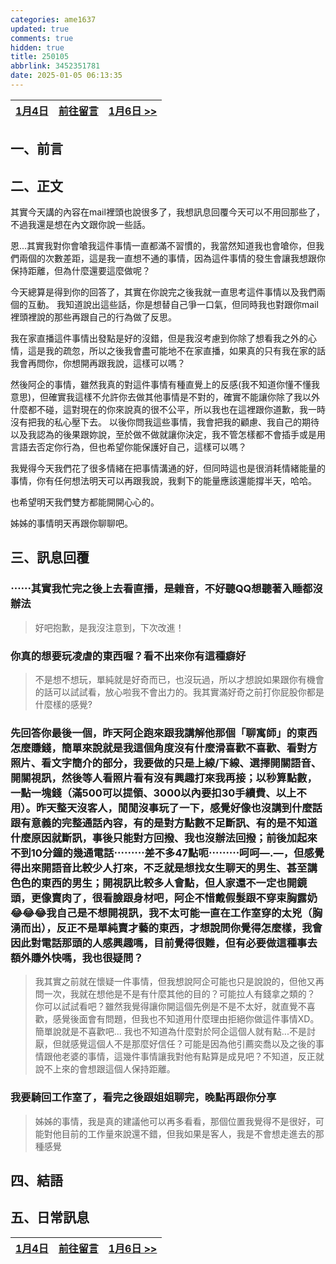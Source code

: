 ```yaml
---
categories: ame1637
updated: true
comments: true
hidden: true
title: 250105
abbrlink: 3452351781
date: 2025-01-05 06:13:35
---
```



| <a href="/ame1637/3133244851">1月4日</a> | <a href="javascript:void(0)" onclick="scrollToComments(event)">前往留言</a> | <a href="/ame1637/1422910623">1月6日 >></a> |
| :--------------------------------------: | :-------------------------------------------------------------------------: | :-----------------------------------------: |


## 一、前言


## 二、正文
其實今天講的內容在mail裡頭也說很多了，我想訊息回覆今天可以不用回那些了，不過我還是想在內文跟你說一些話。

恩...其實我對你會嗆我這件事情一直都滿不習慣的，我當然知道我也會嗆你，但我們兩個的次數差距，這是我一直想不通的事情，因為這件事情的發生會讓我想跟你保持距離，但為什麼還要這麼做呢？

今天總算是得到你的回答了，其實在你說完之後我就一直思考這件事情以及我們兩個的互動。
我知道說出這些話，你是想替自己爭一口氣，但同時我也對跟你mail裡頭裡說的那些再跟自己的行為做了反思。

我在家直播這件事情出發點是好的沒錯，但是我沒考慮到你除了想看我之外的心情，這是我的疏忽，所以之後我會盡可能地不在家直播，如果真的只有我在家的話我會再問你，你想開再跟我說，這樣可以嗎？

然後阿企的事情，雖然我真的對這件事情有種直覺上的反感(我不知道你懂不懂我意思)，但確實我這樣不允許你去做其他事情是不對的，確實不能讓你除了我以外什麼都不碰，這對現在的你來說真的很不公平，所以我也在這裡跟你道歉，我一時沒有把我的私心壓下去。
以後你問我這些事情，我會把我的顧慮、我自己的期待以及我認為的後果跟妳說，至於做不做就讓你決定，我不管怎樣都不會插手或是用言語去否定你行為，但也希望你能保護好自己，這樣可以嗎？

我覺得今天我們花了很多情緒在把事情溝通的好，但同時這也是很消耗情緒能量的事情，你有任何想法明天可以再跟我說，我剩下的能量應該還能撐半天，哈哈。

也希望明天我們雙方都能開開心心的。

姊姊的事情明天再跟你聊聊吧。

## 三、訊息回覆

### ⋯⋯其實我忙完之後上去看直播，是雜音，不好聽QQ想聽著入睡都沒辦法

> 好吧抱歉，是我沒注意到，下次改進！

### 你真的想要玩凌虐的東西喔？看不出來你有這種癖好

> 不是想不想玩，單純就是好奇而已，也沒玩過，所以才想說如果跟你有機會的話可以試試看，放心啦我不會出力的。我其實滿好奇之前打你屁股你都是什麼樣的感覺?

### 先回答你最後一個，昨天阿企跑來跟我講解他那個「聊寓師」的東西怎麼賺錢，簡單來說就是我這個角度沒有什麼滑喜歡不喜歡、看對方照片、看文字簡介的部分，我要做的只是上線/下線、選擇開關語音、開關視訊，然後等人看照片看有沒有興趣打來我再接；以秒算點數，一點一塊錢（滿500可以提領、3000以內要扣30手續費、以上不用）。昨天整天沒客人，閒閒沒事玩了一下，感覺好像也沒講到什麼話跟有意義的完整通話內容，有的是對方點數不足斷訊、有的是不知道什麼原因就斷訊，事後只能對方回撥、我也沒辦法回撥；前後加起來不到10分鐘的幾通電話⋯⋯⋯差不多47點呃⋯⋯⋯呵呵—.—，但感覺得出來開語音比較少人打來，不乏就是想找女生聊天的男生、甚至講色色的東西的男生；開視訊比較多人會點，但人家還不一定也開鏡頭，更像賣肉了，很看臉跟身材吧，阿企不惜戴假髮跟不穿束胸露奶😂😂😂我自己是不想開視訊，我不太可能一直在工作室穿的太兇（胸湧而出），反正不是單純賣才藝的東西，才想說問你覺得怎麼樣，我會因此對電話那頭的人感興趣嗎，目前覺得很難，但有必要做這種事去額外賺外快嗎，我也很疑問？

> 我其實之前就在懷疑一件事情，但我想說阿企可能也只是說說的，但他又再問一次，我就在想他是不是有什麼其他的目的？可能拉人有錢拿之類的？
> 你可以試試看吧？雖然我覺得讓你開這個先例是不是不太好，就直覺不喜歡，感覺後面會有問題，但我也不知道用什麼理由拒絕你做這件事情XD。簡單說就是不喜歡吧...
> 我也不知道為什麼對於阿企這個人就有點...不是討厭，但就感覺這個人不是那麼好信任？可能是因為他引薦奕喬以及之後的事情跟他老婆的事情，這幾件事情讓我對他有點算是成見吧？不知道，反正就說不上來的會想跟這個人保持距離。



### 我要騎回工作室了，看完之後跟姐姐聊完，晚點再跟你分享

> 姊姊的事情，我是真的建議他可以再多看看，那個位置我覺得不是很好，可能對他目前的工作量來說還不錯，但我如果是客人，我是不會想走進去的那種感覺

## 四、結語



## 五、日常訊息


| <a href="/ame1637/3133244851">1月4日</a> | <a href="javascript:void(0)" onclick="scrollToComments(event)">前往留言</a> | <a href="/ame1637/1422910623">1月6日 >></a> |
| :--------------------------------------: | :-------------------------------------------------------------------------: | :-----------------------------------------: |




<script>
document.addEventListener('DOMContentLoaded', function() {
    window.scrollToComments = function(event) {
        event.preventDefault();
        document.getElementById('disqus_thread').scrollIntoView({ 
            behavior: 'smooth' 
        });
    }

    window.scrollToTop = function(event) {
        event.preventDefault();
        window.scrollTo({
            top: 0,
            behavior: 'smooth'
        });
    }
});
</script>